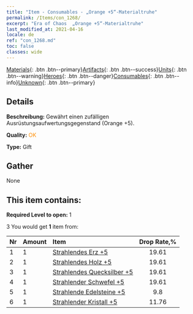 ```yaml
---
title: "Item - Consumables - „Orange +5“-Materialtruhe"
permalink: /Items/con_1268/
excerpt: "Era of Chaos  „Orange +5“-Materialtruhe"
last_modified_at: 2021-04-16
locale: de
ref: "con_1268.md"
toc: false
classes: wide
---
```

 [Materials](/de/Items/){: .btn .btn--primary}[Artifacts](/de/Items/Artifacts/){: .btn .btn--success}[Units](/de/Items/Units/){: .btn .btn--warning}[Heroes](/de/Items/Heroes/){: .btn .btn--danger}[Consumables](/de/Items/Consumables/){: .btn .btn--info}[Unknown](/de/Items/Unknown/){: .btn .btn--primary}

## Details
 **Beschreibung:** Gewährt einen zufälligen Ausrüstungsaufwertungsgegenstand (Orange +5).

 **Quality:** <span style="color: #FF8C00">OK</span>

 **Type:** Gift

## Gather

  None

## This item contains:

 **Required Level to open:** 1

 3 You would get **1** item  from:

  | Nr | Amount |     Item    | Drop Rate,% |
  |:---|:-------|:------------|:---------:|
  | 1 | 1 | [Strahlendes Erz +5](/de/Items/mat_96/) | 19.61 | 
  | 2 | 1 | [Strahlendes Holz +5](/de/Items/mat_97/) | 19.61 | 
  | 3 | 1 | [Strahlendes Quecksilber +5](/de/Items/mat_98/) | 19.61 | 
  | 4 | 1 | [Strahlender Schwefel +5](/de/Items/mat_99/) | 19.61 | 
  | 5 | 1 | [Strahlende Edelsteine +5](/de/Items/mat_100/) | 9.8 | 
  | 6 | 1 | [Strahlender Kristall +5](/de/Items/mat_101/) | 11.76 | 
